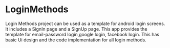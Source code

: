 # LoginMethods
Login Methods project can be used as a template for android login screens.
It includes a SignIn page and a SignUp page. This app provides the template for email-password login,google login, facebook login. This has basic Ui design and the code implementation for all login methods.
